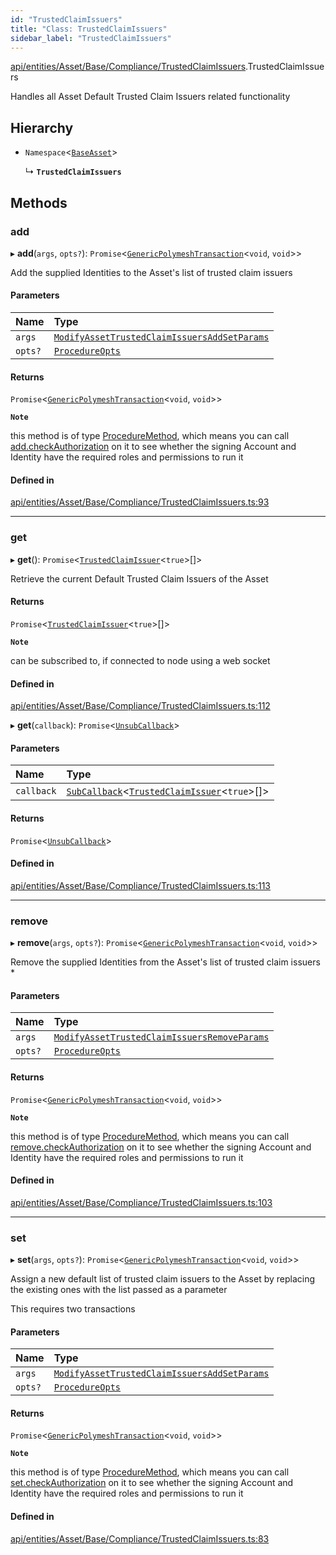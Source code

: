 ```yaml
---
id: "TrustedClaimIssuers"
title: "Class: TrustedClaimIssuers"
sidebar_label: "TrustedClaimIssuers"
---
```


[api/entities/Asset/Base/Compliance/TrustedClaimIssuers](../../../../../../../modules/API/Entities/Asset/Base/Compliance/TrustedClaimIssuers/TrustedClaimIssuers.md).TrustedClaimIssuers

Handles all Asset Default Trusted Claim Issuers related functionality

## Hierarchy

- `Namespace`\<[`BaseAsset`](../../BaseAsset/BaseAsset.md)\>

  ↳ **`TrustedClaimIssuers`**

## Methods

### add

▸ **add**(`args`, `opts?`): `Promise`\<[`GenericPolymeshTransaction`](../../../../../../../modules/API/Procedures/Types/Types.md#genericpolymeshtransaction)\<`void`, `void`\>\>

Add the supplied Identities to the Asset's list of trusted claim issuers

#### Parameters

| Name | Type |
| :------ | :------ |
| `args` | [`ModifyAssetTrustedClaimIssuersAddSetParams`](../../../../../../../interfaces/API/Procedures/Types/ModifyAssetTrustedClaimIssuersAddSetParams/ModifyAssetTrustedClaimIssuersAddSetParams.md) |
| `opts?` | [`ProcedureOpts`](../../../../../../../interfaces/API/Procedures/Types/ProcedureOpts/ProcedureOpts.md) |

#### Returns

`Promise`\<[`GenericPolymeshTransaction`](../../../../../../../modules/API/Procedures/Types/Types.md#genericpolymeshtransaction)\<`void`, `void`\>\>

**`Note`**

this method is of type [ProcedureMethod](../../../../../../../interfaces/API/Procedures/Types/ProcedureMethod/ProcedureMethod.md), which means you can call [add.checkAuthorization](../../../../../../../interfaces/API/Procedures/Types/ProcedureMethod/ProcedureMethod.md#checkauthorization)
  on it to see whether the signing Account and Identity have the required roles and permissions to run it

#### Defined in

[api/entities/Asset/Base/Compliance/TrustedClaimIssuers.ts:93](https://github.com/PolymeshAssociation/polymesh-sdk/blob/c53723bab/src/api/entities/Asset/Base/Compliance/TrustedClaimIssuers.ts#L93)

___

### get

▸ **get**(): `Promise`\<[`TrustedClaimIssuer`](../../../../../../../interfaces/API/Entities/Types/TrustedClaimIssuer/TrustedClaimIssuer.md)\<``true``\>[]\>

Retrieve the current Default Trusted Claim Issuers of the Asset

#### Returns

`Promise`\<[`TrustedClaimIssuer`](../../../../../../../interfaces/API/Entities/Types/TrustedClaimIssuer/TrustedClaimIssuer.md)\<``true``\>[]\>

**`Note`**

can be subscribed to, if connected to node using a web socket

#### Defined in

[api/entities/Asset/Base/Compliance/TrustedClaimIssuers.ts:112](https://github.com/PolymeshAssociation/polymesh-sdk/blob/c53723bab/src/api/entities/Asset/Base/Compliance/TrustedClaimIssuers.ts#L112)

▸ **get**(`callback`): `Promise`\<[`UnsubCallback`](../../../../../../../modules/API/Entities/Types/Types.md#unsubcallback)\>

#### Parameters

| Name | Type |
| :------ | :------ |
| `callback` | [`SubCallback`](../../../../../../../modules/API/Entities/Types/Types.md#subcallback)\<[`TrustedClaimIssuer`](../../../../../../../interfaces/API/Entities/Types/TrustedClaimIssuer/TrustedClaimIssuer.md)\<``true``\>[]\> |

#### Returns

`Promise`\<[`UnsubCallback`](../../../../../../../modules/API/Entities/Types/Types.md#unsubcallback)\>

#### Defined in

[api/entities/Asset/Base/Compliance/TrustedClaimIssuers.ts:113](https://github.com/PolymeshAssociation/polymesh-sdk/blob/c53723bab/src/api/entities/Asset/Base/Compliance/TrustedClaimIssuers.ts#L113)

___

### remove

▸ **remove**(`args`, `opts?`): `Promise`\<[`GenericPolymeshTransaction`](../../../../../../../modules/API/Procedures/Types/Types.md#genericpolymeshtransaction)\<`void`, `void`\>\>

Remove the supplied Identities from the Asset's list of trusted claim issuers   *

#### Parameters

| Name | Type |
| :------ | :------ |
| `args` | [`ModifyAssetTrustedClaimIssuersRemoveParams`](../../../../../../../interfaces/API/Procedures/Types/ModifyAssetTrustedClaimIssuersRemoveParams/ModifyAssetTrustedClaimIssuersRemoveParams.md) |
| `opts?` | [`ProcedureOpts`](../../../../../../../interfaces/API/Procedures/Types/ProcedureOpts/ProcedureOpts.md) |

#### Returns

`Promise`\<[`GenericPolymeshTransaction`](../../../../../../../modules/API/Procedures/Types/Types.md#genericpolymeshtransaction)\<`void`, `void`\>\>

**`Note`**

this method is of type [ProcedureMethod](../../../../../../../interfaces/API/Procedures/Types/ProcedureMethod/ProcedureMethod.md), which means you can call [remove.checkAuthorization](../../../../../../../interfaces/API/Procedures/Types/ProcedureMethod/ProcedureMethod.md#checkauthorization)
  on it to see whether the signing Account and Identity have the required roles and permissions to run it

#### Defined in

[api/entities/Asset/Base/Compliance/TrustedClaimIssuers.ts:103](https://github.com/PolymeshAssociation/polymesh-sdk/blob/c53723bab/src/api/entities/Asset/Base/Compliance/TrustedClaimIssuers.ts#L103)

___

### set

▸ **set**(`args`, `opts?`): `Promise`\<[`GenericPolymeshTransaction`](../../../../../../../modules/API/Procedures/Types/Types.md#genericpolymeshtransaction)\<`void`, `void`\>\>

Assign a new default list of trusted claim issuers to the Asset by replacing the existing ones with the list passed as a parameter

This requires two transactions

#### Parameters

| Name | Type |
| :------ | :------ |
| `args` | [`ModifyAssetTrustedClaimIssuersAddSetParams`](../../../../../../../interfaces/API/Procedures/Types/ModifyAssetTrustedClaimIssuersAddSetParams/ModifyAssetTrustedClaimIssuersAddSetParams.md) |
| `opts?` | [`ProcedureOpts`](../../../../../../../interfaces/API/Procedures/Types/ProcedureOpts/ProcedureOpts.md) |

#### Returns

`Promise`\<[`GenericPolymeshTransaction`](../../../../../../../modules/API/Procedures/Types/Types.md#genericpolymeshtransaction)\<`void`, `void`\>\>

**`Note`**

this method is of type [ProcedureMethod](../../../../../../../interfaces/API/Procedures/Types/ProcedureMethod/ProcedureMethod.md), which means you can call [set.checkAuthorization](../../../../../../../interfaces/API/Procedures/Types/ProcedureMethod/ProcedureMethod.md#checkauthorization)
  on it to see whether the signing Account and Identity have the required roles and permissions to run it

#### Defined in

[api/entities/Asset/Base/Compliance/TrustedClaimIssuers.ts:83](https://github.com/PolymeshAssociation/polymesh-sdk/blob/c53723bab/src/api/entities/Asset/Base/Compliance/TrustedClaimIssuers.ts#L83)
